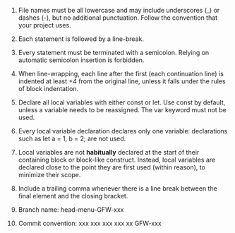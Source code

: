 1. File names must be all lowercase and may include underscores (_) or dashes (-), but no additional punctuation. Follow the convention that your project uses.

2. Each statement is followed by a line-break.

3. Every statement must be terminated with a semicolon. Relying on automatic semicolon insertion is forbidden.

4. When line-wrapping, each line after the first (each continuation line) is indented at least +4 from the original line, unless it falls under the rules of block indentation.

5. Declare all local variables with either const or let. Use const by default, unless a variable needs to be reassigned. The var keyword must not be used.

6. Every local variable declaration declares only one variable: declarations such as let a = 1, b = 2; are not used.

7. Local variables are not **habitually** declared at the start of their containing block or block-like construct. Instead, local variables are declared close to the point they are first used (within reason), to minimize their scope.

8. Include a trailing comma whenever there is a line break between the final element and the closing bracket.


9. Branch name: head-menu-GFW-xxx

10. Commit convention: xxx xxx xxx xxx xx GFW-xxx


